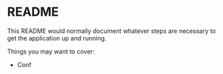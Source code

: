 # README

This README would normally document whatever steps are necessary to get the
application up and running.

Things you may want to cover:



* Conf
